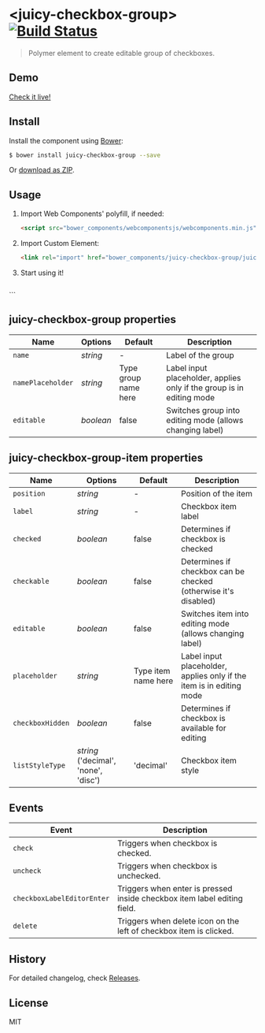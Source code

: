 # &lt;juicy-checkbox-group&gt; [![Build Status](https://travis-ci.org/Juicy/juicy-checkbox-group.svg?branch=master)](https://travis-ci.org/Juicy/juicy-checkbox-group)

> Polymer element to create editable group of checkboxes.

## Demo

[Check it live!](http://Juicy.github.io/juicy-checkbox-group)

## Install

Install the component using [Bower](http://bower.io/):

```sh
$ bower install juicy-checkbox-group --save
```

Or [download as ZIP](https://github.com/Juicy/juicy-checkbox-group/archive/master.zip).

## Usage

1. Import Web Components' polyfill, if needed:

    ```html
    <script src="bower_components/webcomponentsjs/webcomponents.min.js"></script>
    ```

2. Import Custom Element:

    ```html
    <link rel="import" href="bower_components/juicy-checkbox-group/juicy-checkbox-group.html">
    ```

3. Start using it!

    ```html
<juicy-checkbox-group editable name="{{model.Label}}">
      <template is="dom-repeat" items="{{model.CheckboxItems}}">
          <juicy-checkbox-group-item class="checkbox-item" index="{{index}}" position="{{item.Position}}" label="{{item.Label}}" checked="{{item.Checked}}" editable on-delete="onItemDelete"></juicy-checkbox-group-item>            
      </template>             
</juicy-checkbox-group>  
    ```

## juicy-checkbox-group properties

Name     | Options     | Default      | Description
---           | ---         | ---          | ---
`name`         | *string*    | -        | Label of the group
`namePlaceholder`         | *string*    | Type group name here | Label input placeholder, applies only if the group is in editing mode
`editable`         | *boolean*    | false | Switches group into editing mode (allows changing label)

## juicy-checkbox-group-item properties

Name     | Options     | Default      | Description
---           | ---         | ---          | ---
`position`         | *string*    | -        | Position of the item
`label`         | *string*    | -        | Checkbox item label
`checked`         | *boolean*    | false        | Determines if checkbox is checked
`checkable`         | *boolean*    | false        | Determines if checkbox can be checked (otherwise it's disabled)
`editable`         | *boolean*    | false        | Switches item into editing mode (allows changing label)
`placeholder`         | *string*    | Type item name here        | Label input placeholder, applies only if the item is in editing mode
`checkboxHidden`         | *boolean*    | false        | Determines if checkbox is available for editing
`listStyleType`         | *string* ('decimal', 'none', 'disc')   | 'decimal'        | Checkbox item style


## Events

Event         | Description
---           | ---
`check` | Triggers when checkbox is checked.
`uncheck` | Triggers when checkbox is unchecked.
`checkboxLabelEditorEnter` | Triggers when enter is pressed inside checkbox item label editing field.
`delete` | Triggers when delete icon on the left of checkbox item is clicked.





## History

For detailed changelog, check [Releases](https://github.com/Juicy/juicy-checkbox-group/releases).

## License

MIT

